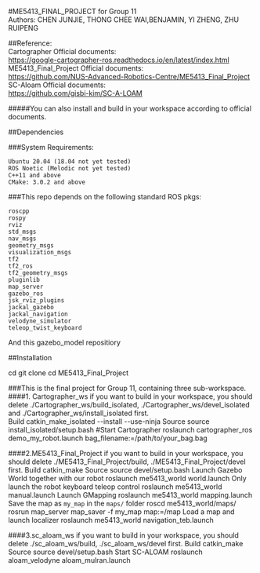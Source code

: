 #ME5413_FINAL_PROJECT for Group 11  
Authors: CHEN JUNJIE, THONG CHEE WAI,BENJAMIN, YI ZHENG, ZHU RUIPENG

##Reference:  
Cartographer Official documents:  
https://google-cartographer-ros.readthedocs.io/en/latest/index.html  
ME5413_Final_Project Official documents:  
https://github.com/NUS-Advanced-Robotics-Centre/ME5413_Final_Project  
SC-Aloam Official documents:  
https://github.com/gisbi-kim/SC-A-LOAM  

#####You can also install and build in your workspace according to official documents.

##Dependencies

###System Requirements:

    Ubuntu 20.04 (18.04 not yet tested)
    ROS Noetic (Melodic not yet tested)
    C++11 and above
    CMake: 3.0.2 and above
    
###This repo depends on the following standard ROS pkgs:

    roscpp
    rospy
    rviz
    std_msgs
    nav_msgs
    geometry_msgs
    visualization_msgs
    tf2
    tf2_ros
    tf2_geometry_msgs
    pluginlib
    map_server
    gazebo_ros
    jsk_rviz_plugins
    jackal_gazebo
    jackal_navigation
    velodyne_simulator
    teleop_twist_keyboard

And this gazebo_model repositiory  

##Installation  

cd
git clone
cd ME5413_Final_Project  

###This is the final project for Group 11, containing three sub-workspace.
####1. Cartographer_ws
if you want to build in your workspace, you should delete ./Cartographer_ws/build_isolated, ./Cartographer_ws/devel_isolated and ./Cartographer_ws/install_isolated first.  
Build
catkin_make_isolated --install --use-ninja
Source
source install_isolated/setup.bash
#Start Cartographer
roslaunch cartographer_ros demo_my_robot.launch bag_filename:=/path/to/your_bag.bag

####2.ME5413_Final_Project
if you want to build in your workspace, you should delete ./ME5413_Final_Project/build, ./ME5413_Final_Project/devel first.
Build
catkin_make
Source
source devel/setup.bash
Launch Gazebo World together with our robot
roslaunch me5413_world world.launch
Only launch the robot keyboard teleop control
roslaunch me5413_world manual.launch
Launch GMapping
roslaunch me5413_world mapping.launch
Save the map as `my_map` in the `maps/` folder
roscd me5413_world/maps/
rosrun map_server map_saver -f my_map map:=/map
Load a map and launch localizer
roslaunch me5413_world navigation_teb.launch

####3.sc_aloam_ws
if you want to build in your workspace, you should delete ./sc_aloam_ws/build, ./sc_aloam_ws/devel first.
Build
catkin_make
Source
source devel/setup.bash
Start SC-ALOAM
roslaunch aloam_velodyne aloam_mulran.launch 


